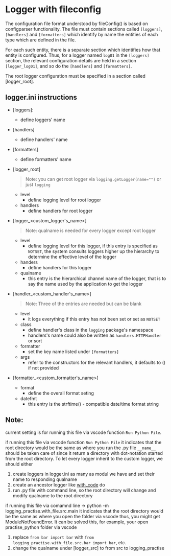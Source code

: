 # Logger with fileconfig
The configuration file format understood by fileConfig() is based on configparser functionality.
The file must contain sections called `[loggers]`, `[handlers]` and `[formatters]` which identify by name the entities of each type which are defined in the file.

For each such entity, there is a separate section which identifies how that entity is configured. Thus, for a logger named `log01` in the `[loggers]` section, the relevant configuration details are held in a section `[logger_log01]`, and so do the `[handlers]` and `[formatters]`.

The root logger configuration must be specified in a section called [logger_root].


## logger.ini instructions
- [loggers]:
    - define loggers' name
- [handlers]
    - define handlers' name
- [formatters]
    - define formatters' name
- [logger_root]
    > Note: you can get root logger via `logging.getLogger(name="")` or just `logging`
    - level
        - define logging level for root logger
    - handlers
        - define handlers for root logger
- [logger_<custom_logger's_name>]
    > Note: qualname is needed for every logger except root logger
    - level
        - define logging level for this logger, if this entry is specified as `NOTSET`, the system consults loggers higher up the hierarchy to determine the effective level of the logger
    - handers
        - define handlers for this logger
    - qualname
        - this entry is the hierarchical channel name of the logger, that is to say the name used by the application to get the logger

- [handler_<custom_handler's_name>]
    > Note: Three of the entries are needed but can be blank
    - level
        - it logs everything if this entry has not been set or set as `NOTSET`
    - class
        - define handler's class in the `logging` package's namespace
        - handlers's name could also be written as `handlers.HTTPHandler` or sort
    - formatter
        - set the key name listed under `[formatters]`
    - args
        - refer to the constructors for the relevant handlers, it defaults to () if not provided

- [formatter_<custom_formatter's_name>]
    - format
        - define the overall format seting
    - datefmt
        - this entry is the strftime() - compatible date/time format string

## Note:
current setting is for running this file via vscode function `Run Python File`.

if running this file via vscode function `Run Python File`
it indicates that the root directory would be the same as where you run the .py file
`__name__` should be taken care of  since it return a directory with dot-notation started from the root directory.
To let every logger inherit to the custom logger, we should either
1. create loggers in logger.ini as many as modul we have and set their name to responding qualname
2. create an ancestor logger like [with_code](/logging_practise/with_code/handler/logging.py) do
3. run .py file with command line, so the root directory will change and modify qualname to the root directory


if running this file via comamnd line -> python -m logging_practise.with_file.src.main
it indicates that the root directory would be the same as where you open the folder via vscode
thus, you might get ModuleNotFoundError.
It can be solved this, for example, your open practise_python folder via vscode
1. replace `from bar import bar` with `from logging_practise.with_file.src.bar import bar`, etc.
2. change the qualname under [logger_src] to from src to logging_practise